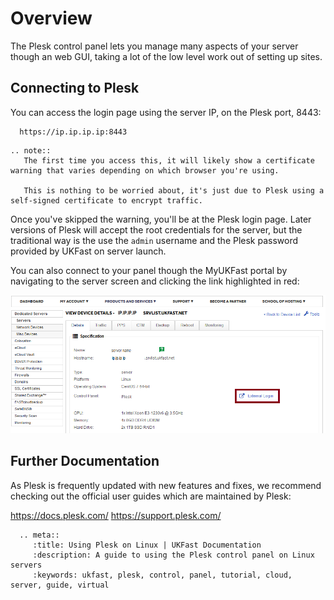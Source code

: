 # Overview

The Plesk control panel lets you manage many aspects of your server though an web GUI, taking a lot of the low level work out of setting up sites.

## Connecting to Plesk

You can access the login page using the server IP, on the Plesk port, 8443:

```console
  https://ip.ip.ip.ip:8443
```

```eval_rst
.. note::
   The first time you access this, it will likely show a certificate warning that varies depending on which browser you're using.

   This is nothing to be worried about, it's just due to Plesk using a self-signed certificate to encrypt traffic.
```

Once you've skipped the warning, you'll be at the Plesk login page. Later versions of Plesk will accept the root credentials for the server, but the traditional way is the use the `admin` username and the Plesk password provided by UKFast on server launch.

You can also connect to your panel though the MyUKFast portal by navigating to the server screen and clicking the link highlighted in red:

![Plesk login](files/plesk_ukfast_login.png)

## Further Documentation

As Plesk is frequently updated with new features and fixes, we recommend checking out the official user guides which are maintained by Plesk:

<https://docs.plesk.com/>
<https://support.plesk.com/>

```eval_rst
  .. meta::
     :title: Using Plesk on Linux | UKFast Documentation
     :description: A guide to using the Plesk control panel on Linux servers
     :keywords: ukfast, plesk, control, panel, tutorial, cloud, server, guide, virtual
